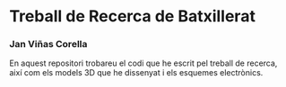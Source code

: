 # Treball de Recerca de Batxillerat
### Jan Viñas Corella

En aquest repositori trobareu el codi que he escrit pel treball de recerca, així com els models 3D que he dissenyat i els esquemes electrònics.
